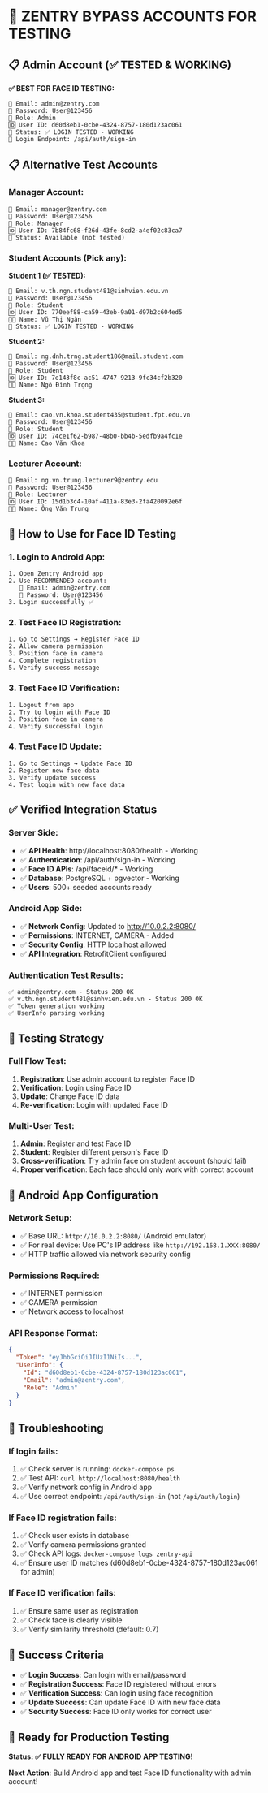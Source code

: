 # 🔐 ZENTRY BYPASS ACCOUNTS FOR TESTING

## 📋 Admin Account (✅ TESTED & WORKING)

**✅ BEST FOR FACE ID TESTING:**

```
📧 Email: admin@zentry.com
🔑 Password: User@123456
👤 Role: Admin
🆔 User ID: d60d8eb1-0cbe-4324-8757-180d123ac061
🎯 Status: ✅ LOGIN TESTED - WORKING
🔐 Login Endpoint: /api/auth/sign-in
```

## 📋 Alternative Test Accounts

### Manager Account:

```
📧 Email: manager@zentry.com
🔑 Password: User@123456
👤 Role: Manager
🆔 User ID: 7b84fc68-f26d-43fe-8cd2-a4ef02c83ca7
🎯 Status: Available (not tested)
```

### Student Accounts (Pick any):

**Student 1 (✅ TESTED):**

```
📧 Email: v.th.ngn.student481@sinhvien.edu.vn
🔑 Password: User@123456
👤 Role: Student
🆔 User ID: 770eef88-ca59-43eb-9a01-d97b2c604ed5
👨‍🎓 Name: Vũ Thị Ngân
🎯 Status: ✅ LOGIN TESTED - WORKING
```

**Student 2:**

```
📧 Email: ng.dnh.trng.student186@mail.student.com
🔑 Password: User@123456
👤 Role: Student
🆔 User ID: 7e143f8c-ac51-4747-9213-9fc34cf2b320
👨‍🎓 Name: Ngô Đình Trọng
```

**Student 3:**

```
📧 Email: cao.vn.khoa.student435@student.fpt.edu.vn
🔑 Password: User@123456
👤 Role: Student
🆔 User ID: 74ce1f62-b987-48b0-bb4b-5edfb9a4fc1e
👨‍🎓 Name: Cao Văn Khoa
```

### Lecturer Account:

```
📧 Email: ng.vn.trung.lecturer9@zentry.edu
🔑 Password: User@123456
👤 Role: Lecturer
🆔 User ID: 15d1b3c4-10af-411a-83e3-2fa420092e6f
👨‍🏫 Name: Ông Văn Trung
```

## 🚀 How to Use for Face ID Testing

### 1. Login to Android App:

```
1. Open Zentry Android app
2. Use RECOMMENDED account:
   📧 Email: admin@zentry.com
   🔑 Password: User@123456
3. Login successfully ✅
```

### 2. Test Face ID Registration:

```
1. Go to Settings → Register Face ID
2. Allow camera permission
3. Position face in camera
4. Complete registration
5. Verify success message
```

### 3. Test Face ID Verification:

```
1. Logout from app
2. Try to login with Face ID
3. Position face in camera
4. Verify successful login
```

### 4. Test Face ID Update:

```
1. Go to Settings → Update Face ID
2. Register new face data
3. Verify update success
4. Test login with new face data
```

## ✅ Verified Integration Status

### Server Side:

- ✅ **API Health**: http://localhost:8080/health - Working
- ✅ **Authentication**: /api/auth/sign-in - Working
- ✅ **Face ID APIs**: /api/faceid/\* - Working
- ✅ **Database**: PostgreSQL + pgvector - Working
- ✅ **Users**: 500+ seeded accounts ready

### Android App Side:

- ✅ **Network Config**: Updated to http://10.0.2.2:8080/
- ✅ **Permissions**: INTERNET, CAMERA - Added
- ✅ **Security Config**: HTTP localhost allowed
- ✅ **API Integration**: RetrofitClient configured

### Authentication Test Results:

```
✅ admin@zentry.com - Status 200 OK
✅ v.th.ngn.student481@sinhvien.edu.vn - Status 200 OK
✅ Token generation working
✅ UserInfo parsing working
```

## 🎯 Testing Strategy

### Full Flow Test:

1. **Registration**: Use admin account to register Face ID
2. **Verification**: Login using Face ID
3. **Update**: Change Face ID data
4. **Re-verification**: Login with updated Face ID

### Multi-User Test:

1. **Admin**: Register and test Face ID
2. **Student**: Register different person's Face ID
3. **Cross-verification**: Try admin face on student account (should fail)
4. **Proper verification**: Each face should only work with correct account

## 📱 Android App Configuration

### Network Setup:

- ✅ Base URL: `http://10.0.2.2:8080/` (Android emulator)
- ✅ For real device: Use PC's IP address like `http://192.168.1.XXX:8080/`
- ✅ HTTP traffic allowed via network security config

### Permissions Required:

- ✅ INTERNET permission
- ✅ CAMERA permission
- ✅ Network access to localhost

### API Response Format:

```json
{
  "Token": "eyJhbGciOiJIUzI1NiIs...",
  "UserInfo": {
    "Id": "d60d8eb1-0cbe-4324-8757-180d123ac061",
    "Email": "admin@zentry.com",
    "Role": "Admin"
  }
}
```

## 🐛 Troubleshooting

### If login fails:

1. ✅ Check server is running: `docker-compose ps`
2. ✅ Test API: `curl http://localhost:8080/health`
3. ✅ Verify network config in Android app
4. ✅ Use correct endpoint: `/api/auth/sign-in` (not `/api/auth/login`)

### If Face ID registration fails:

1. ✅ Check user exists in database
2. ✅ Verify camera permissions granted
3. ✅ Check API logs: `docker-compose logs zentry-api`
4. ✅ Ensure user ID matches (d60d8eb1-0cbe-4324-8757-180d123ac061 for admin)

### If Face ID verification fails:

1. ✅ Ensure same user as registration
2. ✅ Check face is clearly visible
3. ✅ Verify similarity threshold (default: 0.7)

## 🎉 Success Criteria

- ✅ **Login Success**: Can login with email/password
- ✅ **Registration Success**: Face ID registered without errors
- ✅ **Verification Success**: Can login using face recognition
- ✅ **Update Success**: Can update Face ID with new face data
- ✅ **Security Success**: Face ID only works for correct user

## 🚀 Ready for Production Testing

**Status: ✅ FULLY READY FOR ANDROID APP TESTING!**

**Next Action**: Build Android app and test Face ID functionality with admin account!
